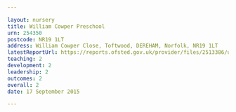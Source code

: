 ```yaml
---

layout: nursery
title: William Cowper Preschool
urn: 254350
postcode: NR19 1LT
address: William Cowper Close, Toftwood, DEREHAM, Norfolk, NR19 1LT
latestReportUrl: https://reports.ofsted.gov.uk/provider/files/2513386/urn/254350.pdf
teaching: 2
development: 2
leadership: 2
outcomes: 2
overall: 2
date: 17 September 2015

---
```

